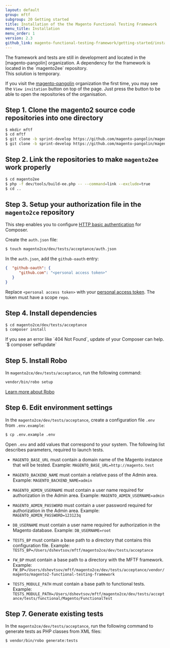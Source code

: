```yaml
---
layout: default
group: mftf
subgroup: 20 Getting started
title: Installation of the the Magento Functional Testing Framework
menu_title: Installation
menu_order: 1
version: 2.3
github_link: magento-functional-testing-framework/getting-started/installation.md
---
```


<div class="bs-callout bs-callout-info" markdown="1">
The framework and tests are still in development and located in the [magento-pangolin] organization.
A dependency for the framework is located in the `magento2ee` repository.<br/>
This solution is temporary.
</div>

If you visit the [magento-pangolin] organization the first time, you may see the `View invitation` button on top of the page.
Just press the button to be able to open the repositories of the organisation.

## Step 1. Clone the magento2 source code repositories into one directory

```bash
$ mkdir mftf
$ cd mftf
$ git clone -b sprint-develop https://github.com/magento-pangolin/magento2ce.git
$ git clone -b sprint-develop https://github.com/magento-pangolin/magento2ee.git
```

## Step 2. Link the repositories to make `magento2ee` work properly

```bash
$ cd magento2ee
$ php -f dev/tools/build-ee.php -- --command=link --exclude=true
$ cd ..
```

## Step 3. Setup your authorization file in the `magento2ce` repository

This step enables you to configure [HTTP basic authentication] for Composer.

Create the `auth.json` file:

```bash
$ touch magento2ce/dev/tests/acceptance/auth.json
```

In the `auth.json`, add the `github-oauth` entry:

```json
{  "github-oauth": {
      "github.com": "<personal access token>"
   }
}
```

Replace `<personal access token>` with your [personal access token]. The token must have a scope `repo`.

## Step 4. Install dependencies

```bash
$ cd magento2ce/dev/tests/acceptance
$ composer install
```

<div class="bs-callout bs-callout-tip" markdown="1">
If you see an error like `404 Not Found`, update of your Composer can help.<br/>
`$ composer selfupdate`
</div>

## Step 5. Install Robo

In `magento2ce/dev/tests/acceptance`, run the following command:

```bash
vendor/bin/robo setup
```

[Learn more about Robo][robo]

## Step 6. Edit environment settings

In the `magento2ce/dev/tests/acceptance`, create a configuration file `.env` from `.env.example`:

```bash
$ cp .env.example .env
```

Open `.env` and add values that correspond to your system.
The following list describes parameters, required to launch tests.

* `MAGENTO_BASE_URL` must contain a domain name of the Magento instance that will be tested.
Example: `MAGENTO_BASE_URL=http://magento.test`

* `MAGENTO_BACKEND_NAME` must contain a relative pass of the Admin area.
Example: `MAGENTO_BACKEND_NAME=admin`

* `MAGENTO_ADMIN_USERNAME` must contain a user name required for authorization in the Admin area.
Example: `MAGENTO_ADMIN_USERNAME=admin`

* `MAGENTO_ADMIN_PASSWORD` must contain a user password required for authorization in the Admin area. 
Example: `MAGENTO_ADMIN_PASSWORD=123123q`

* `DB_USERNAME` must contain a user name required for authorization in the Magento database. 
Example: `DB_USERNAME=root`

* `TESTS_BP` must contain a base path to a directory that contains this configuration file. 
Example: `TESTS_BP=/Users/dshevtsov/mftf/magento2ce/dev/tests/acceptance`

* `FW_BP` must contain a base path to a directory with the MFTF framework. 
Example: `FW_BP=/Users/dshevtsov/mftf/magento2ce/dev/tests/acceptance/vendor/magento/magento2-functional-testing-framework`

* `TESTS_MODULE_PATH` must contain a base path to functional tests. 
Example: `TESTS_MODULE_PATH=/Users/dshevtsov/mftf/magento2ce/dev/tests/acceptance/tests/functional/Magento/FunctionalTest`

## Step 7. Generate existing tests

In the `magento2ce/dev/tests/acceptance`, run the following command to generate tests as PHP classes from XML files:

```bash
$ vendor/bin/robo generate:tests
```

<!-- LINKS -->

[HTTP basic authentication]: https://getcomposer.org/doc/articles/http-basic-authentication.md#http-basic-authentication
[magento-pangolin]: https://github.com/magento-pangolin/
[personal access token]: https://help.github.com/articles/creating-a-personal-access-token-for-the-command-line/#creating-a-token
[robo]: http://robo.li/

